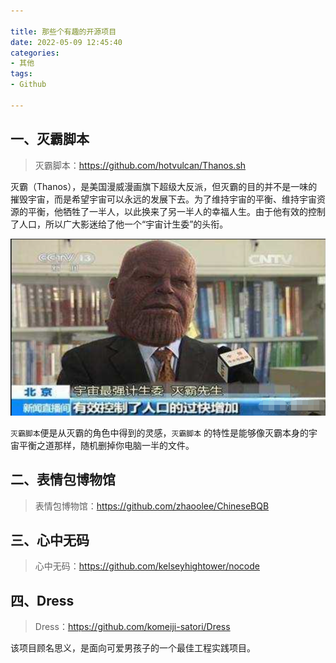 ```yaml
---

title: 那些个有趣的开源项目
date: 2022-05-09 12:45:40
categories:
- 其他
tags:
- Github

---
```




## 一、灭霸脚本

> 灭霸脚本：https://github.com/hotvulcan/Thanos.sh

灭霸（Thanos），是美国漫威漫画旗下超级大反派，但灭霸的目的并不是一味的摧毁宇宙，而是希望宇宙可以永远的发展下去。为了维持宇宙的平衡、维持宇宙资源的平衡，他牺牲了一半人，以此换来了另一半人的幸福人生。由于他有效的控制了人口，所以广大影迷给了他一个“宇宙计生委”的头衔。

![image-20220508233730844](%E9%82%A3%E4%BA%9B%E4%B8%AA%E6%9C%89%E8%B6%A3%E7%9A%84%E5%BC%80%E6%BA%90%E9%A1%B9%E7%9B%AE/image-20220508233730844.png)

`灭霸脚本`便是从灭霸的角色中得到的灵感，`灭霸脚本` 的特性是能够像灭霸本身的宇宙平衡之道那样，随机删掉你电脑一半的文件。





## 二、表情包博物馆

> 表情包博物馆：https://github.com/zhaoolee/ChineseBQB



## 三、心中无码

> 心中无码：https://github.com/kelseyhightower/nocode



## 四、Dress

> Dress：https://github.com/komeiji-satori/Dress

该项目顾名思义，是面向可爱男孩子的一个最佳工程实践项目。

